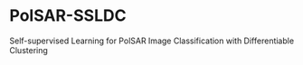 # PolSAR-SSLDC
Self-supervised Learning for PolSAR Image Classification with Differentiable Clustering 

